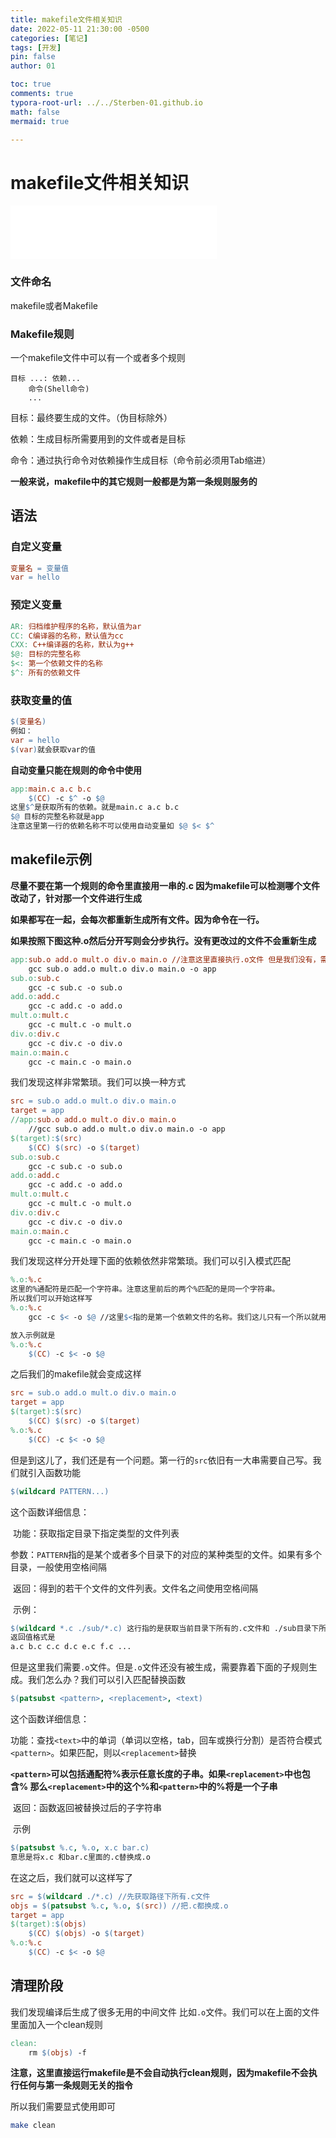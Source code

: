 ```yaml
---
title: makefile文件相关知识
date: 2022-05-11 21:30:00 -0500
categories: [笔记]
tags: [开发]
pin: false
author: 01

toc: true
comments: true
typora-root-url: ../../Sterben-01.github.io
math: false
mermaid: true

---
```


# makefile文件相关知识

<iframe frameborder="no" border="0" marginwidth="0" marginheight="0" width="330" height="86" src="//music.163.com/outchain/player?type=2&amp;id=1342840047&amp;auto=1&amp;height=66"> </iframe>

### 文件命名

makefile或者Makefile

### Makefile规则

一个makefile文件中可以有一个或者多个规则

```
目标 ...: 依赖...
	命令(Shell命令)
	...
```

目标：最终要生成的文件。（伪目标除外）

依赖：生成目标所需要用到的文件或者是目标

命令：通过执行命令对依赖操作生成目标（命令前必须用Tab缩进）

__一般来说，makefile中的其它规则一般都是为第一条规则服务的__



## 语法

### 自定义变量

```makefile
变量名 = 变量值
var = hello
```

### 预定义变量

```makefile
AR: 归档维护程序的名称，默认值为ar
CC: C编译器的名称，默认值为cc
CXX: C++编译器的名称，默认为g++
$@: 目标的完整名称
$<: 第一个依赖文件的名称
$^: 所有的依赖文件
```

### 获取变量的值

```makefile
$(变量名)
例如：
var = hello
$(var)就会获取var的值
```

__自动变量只能在规则的命令中使用__

```makefile
app:main.c a.c b.c
	$(CC) -c $^ -o $@
这里$^是获取所有的依赖。就是main.c a.c b.c
$@ 目标的完整名称就是app
注意这里第一行的依赖名称不可以使用自动变量如 $@ $< $^
```

## makefile示例

__尽量不要在第一个规则的命令里直接用一串的.c 因为makefile可以检测哪个文件改动了，针对那一个文件进行生成__

__如果都写在一起，会每次都重新生成所有文件。因为命令在一行。__

__如果按照下图这种.o然后分开写则会分步执行。没有更改过的文件不会重新生成__

```makefile
app:sub.o add.o mult.o div.o main.o //注意这里直接执行.o文件 但是我们没有，需要在下面规则写从.c到.o的方法
	gcc sub.o add.o mult.o div.o main.o -o app
sub.o:sub.c
	gcc -c sub.c -o sub.o
add.o:add.c
	gcc -c add.c -o add.o
mult.o:mult.c
	gcc -c mult.c -o mult.o
div.o:div.c
	gcc -c div.c -o div.o
main.o:main.c
	gcc -c main.c -o main.o
```

我们发现这样非常繁琐。我们可以换一种方式

```makefile
src = sub.o add.o mult.o div.o main.o
target = app
//app:sub.o add.o mult.o div.o main.o
	//gcc sub.o add.o mult.o div.o main.o -o app
$(target):$(src)
	$(CC) $(src) -o $(target)
sub.o:sub.c
	gcc -c sub.c -o sub.o
add.o:add.c
	gcc -c add.c -o add.o
mult.o:mult.c
	gcc -c mult.c -o mult.o
div.o:div.c
	gcc -c div.c -o div.o
main.o:main.c
	gcc -c main.c -o main.o
```

我们发现这样分开处理下面的依赖依然非常繁琐。我们可以引入模式匹配

```makefile
%.o:%.c
这里的%通配符是匹配一个字符串。注意这里前后的两个%匹配的是同一个字符串。
所以我们可以开始这样写
%.o:%.c
	gcc -c $< -o $@ //这里$<指的是第一个依赖文件的名称。我们这儿只有一个所以就用这个

放入示例就是
%.o:%.c
	$(CC) -c $< -o $@
```

之后我们的makefile就会变成这样

```makefile
src = sub.o add.o mult.o div.o main.o
target = app
$(target):$(src)
	$(CC) $(src) -o $(target)
%.o:%.c
	$(CC) -c $< -o $@
```

但是到这儿了，我们还是有一个问题。第一行的`src`依旧有一大串需要自己写。我们就引入函数功能

```makefile
$(wildcard PATTERN...)
```

这个函数详细信息：

​	功能：获取指定目录下指定类型的文件列表

​	参数：`PATTERN`指的是某个或者多个目录下的对应的某种类型的文件。如果有多个目录，一般使用空格间隔

​	返回：得到的若干个文件的文件列表。文件名之间使用空格间隔

​	示例：

```makefile
$(wildcard *.c ./sub/*.c) 这行指的是获取当前目录下所有的.c文件和 ./sub目录下所有的.c文件
返回值格式是
a.c b.c c.c d.c e.c f.c ...
```

但是这里我们需要`.o`文件。但是`.o`文件还没有被生成，需要靠着下面的子规则生成。我们怎么办？我们可以引入匹配替换函数

```makefile
$(patsubst <pattern>, <replacement>, <text)
```

这个函数详细信息：

​	功能：查找`<text>`中的单词（单词以空格，tab，回车或换行分割）是否符合模式`<pattern>`。如果匹配，则以`<replacement>`替换

​	__`<pattern>`可以包括通配符%表示任意长度的子串。如果`<replacement>`中也包含% 那么`<replacement>`中的这个%和`<pattern>`中的%将是一个子串__

​	返回：函数返回被替换过后的子字符串

​	示例

```makefile
$(patsubst %.c, %.o, x.c bar.c)
意思是将x.c 和bar.c里面的.c替换成.o
```

在这之后，我们就可以这样写了

```makefile
src = $(wildcard ./*.c) //先获取路径下所有.c文件
objs = $(patsubst %.c, %.o, $(src)) //把.c都换成.o
target = app
$(target):$(objs)
	$(CC) $(objs) -o $(target)
%.o:%.c
	$(CC) -c $< -o $@
```

## 清理阶段

我们发现编译后生成了很多无用的中间文件 比如`.o`文件。我们可以在上面的文件里面加入一个clean规则

```makefile
clean:
	rm $(objs) -f
```

__注意，这里直接运行makefile是不会自动执行clean规则，因为makefile不会执行任何与第一条规则无关的指令__

所以我们需要显式使用即可

```bash
make clean
```

